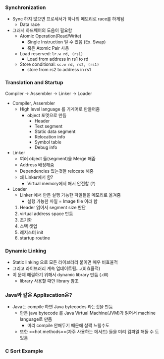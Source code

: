 ### Synchronization
- Sync 하지 않으면 프로세서가 하나의 메모리로 race를 하게됨
	- Data race
- 그래서 하드웨어의 도움이 필요함
	- Atomic Operation(Read/Write)
		- Single Instruction 일 수 있음 (Ex. Swap)
		- 혹은 Atomic Pair 사용
	- Load reserved: `lr.w rd, (rs1)`
		- Load from address in rs1 to rd
	- Store conditional: `sc.w rd, rs2, (rs1)`
		- store from rs2 to address in rs1
### Translation and Startup
Compiler -> Assembler -> Linker -> Loader
- Compiler, Assembler
	- High level language 를 기계어로 만들어줌
		- object 포멧으로 만듬
			- Header
			- Text segment
			- Static data segment
			- Relocation info
			- Symbol table
			- Debug info
- Linker
	- 여러 object 들(segment)을 Merge 해줌
	- Address 배정해줌
	- Dependencies 있는것들 relocate 해줌
	- 왜 Linker에서 함?
		- Virtual memory에서 해서 안전함 (?)
- Loader
	- Linker 에서 만든 실행 가능한 파일들을 메모리로 옮겨줌
		- 실행 가능한 파일 = Image file 이라 함
	1.  Header 읽어서 segment size 판단
	2. virtual address space 만듬
	3. 초기화
	4. 스택 셋업
	5. 레지스터 init
	6. startup routine

### Dynamic Linking
- Static linking 으로 모든 라이브러리 붙이면 매우 비효율적
- 그리고 라이브러리 계속 업데이트됨....(비효율적)
- 이 문제 해결하기 위해서 dynamic library 만듬 (.dll)
	- library 사용할 때만 library 참조

### Java와 같은 Appliscation은?
- Java는 compile 하면 Java bytecodes 라는것을 만듬
	- 만든 java bytecode 를 Java Virtual Machine(JVM)가 읽어서 machine language로 만듬
		- 미리 compile 안해두기 때문에 살짝 느릴수도
	- 또한 ==hot methods==(자주 사용하는 메서드) 들을 미리 컴파일 해둘 수 도 있음


### C Sort Example